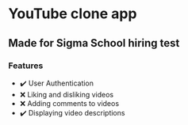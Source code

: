 # YouTube clone app
## Made for Sigma School hiring test

### Features
- ✔️ User Authentication
- ❌ Liking and disliking videos
- ❌ Adding comments to videos
- ✔️ Displaying video descriptions
